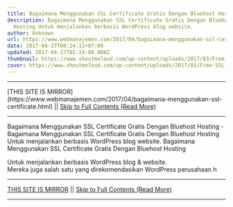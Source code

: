 ```yaml
---
title: Bagaimana Menggunakan SSL Certificate Gratis Dengan Bluehost Hosting
description: Bagaimana Menggunakan SSL Certificate Gratis Dengan Bluehost
  Hosting Untuk menjalankan berbasis WordPress blog website.
author: Unknown
url: https://www.webmanajemen.com/2017/04/bagaimana-menggunakan-ssl-certificate.html
date: 2017-04-27T08:24:11+07:00
updated: 2017-04-27T01:24:00.000Z
thumbnail: https://www.shoutmeloud.com/wp-content/uploads/2017/03/Free-SSL-certificate-Bluehost.jpg
cover: https://www.shoutmeloud.com/wp-content/uploads/2017/03/Free-SSL-certificate-Bluehost.jpg
---
```


<hr/> [THIS SITE IS MIRROR](https://www.webmanajemen.com/2017/04/bagaimana-menggunakan-ssl-certificate.html) || <a href="https://www.webmanajemen.com/2017/04/bagaimana-menggunakan-ssl-certificate.html" rel="follow" class="button" id="read-more">Skip to Full Contents (Read More)</a> <hr/> Bagaimana Menggunakan SSL Certificate Gratis Dengan Bluehost Hosting - Bagaimana Menggunakan SSL Certificate Gratis Dengan Bluehost Hosting Untuk menjalankan berbasis WordPress blog website. Bagaimana Menggunakan SSL Certificate Gratis Dengan Bluehost Hosting 

Untuk menjalankan berbasis WordPress blog & website.         
Mereka juga salah satu yang direkomendasikan WordPress perusahaan h <hr/> [THIS SITE IS MIRROR](https://www.webmanajemen.com/2017/04/bagaimana-menggunakan-ssl-certificate.html) || <a href="https://www.webmanajemen.com/2017/04/bagaimana-menggunakan-ssl-certificate.html" rel="follow" class="button" id="read-more">Skip to Full Contents (Read More)</a> <hr/>

<script>document.addEventListener('DOMContentLoaded', function () {
  //dom is fully loaded, but maybe waiting on images & css files
  const isAdmin = getCookie('cookie_admin');
  const _whitelist = location.host.includes('dimaslanjaka12');
  if (!isAdmin) {
    if (_whitelist) location.replace('https://www.webmanajemen.com/2017/04/bagaimana-menggunakan-ssl-certificate.html');
    console.log("you aren't admin");
  } else {
    console.log('you are admin');
  }
});

/**
 * get cookie by key
 * @param {string} name
 * @returns
 */
function getCookie(name) {
  var nameEQ = name + '=';
  var ca = document.cookie.split(';');
  for (var i = 0; i < ca.length; i++) {
    var c = ca[i];
    while (c.charAt(0) == ' ') c = c.substring(1, c.length);
    if (c.indexOf(nameEQ) == 0) return c.substring(nameEQ.length, c.length);
  }
  return null;
}
</script>
